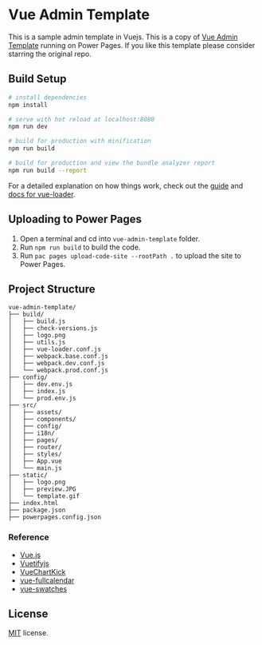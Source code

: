 # Vue Admin Template

This is a sample admin template in Vuejs. This is a copy of [Vue Admin Template](https://github.com/fatihunlu/vue-admin-template?) running on Power Pages. If you like this template please consider starring the original repo.

## Build Setup

``` bash
# install dependencies
npm install

# serve with hot reload at localhost:8080
npm run dev

# build for production with minification
npm run build

# build for production and view the bundle analyzer report
npm run build --report
```

For a detailed explanation on how things work, check out the [guide](http://vuejs-templates.github.io/webpack/) and [docs for vue-loader](http://vuejs.github.io/vue-loader).

## Uploading to Power Pages

1. Open a terminal and cd into `vue-admin-template` folder.
1. Run `npm run build` to build the code.
1. Run `pac pages upload-code-site --rootPath .` to upload the site to Power Pages.

## Project Structure

```plaintext
vue-admin-template/
├── build/
│   ├── build.js
│   ├── check-versions.js
│   ├── logo.png
│   ├── utils.js
│   ├── vue-loader.conf.js
│   ├── webpack.base.conf.js
│   ├── webpack.dev.conf.js
│   └── webpack.prod.conf.js
├── config/
│   ├── dev.env.js
│   ├── index.js
│   └── prod.env.js
├── src/
│   ├── assets/
│   ├── components/
│   ├── config/
│   ├── i18n/
│   ├── pages/
│   ├── router/
│   ├── styles/
│   ├── App.vue
│   └── main.js
├── static/
│   ├── logo.png
│   ├── preview.JPG
│   └── template.gif
├── index.html
├── package.json
├── powerpages.config.json
```

### Reference

- [Vue.js](https://vuejs.org/)
- [Vuetifyjs](https://vuetifyjs.com/)
- [VueChartKick](https://github.com/ankane/vue-chartkick)
- [vue-fullcalendar](https://github.com/Wanderxx/vue-fullcalendar)
- [vue-swatches](https://saintplay.github.io/vue-swatches/#sub-using-a-preset)

## License

[MIT](https://github.com/fatihunlu/vue-admin-template/blob/master/LICENSE) license.
